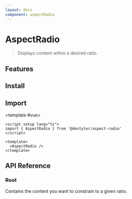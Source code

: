 ```yaml
---
layout: docs
component: aspectRadio
---
```


# AspectRadio

> Displays content within a desired ratio.

<Preview name="aspectRadio" />

## Features

<Features :lists="[
'Accepts any custom ratio.',
]" />

## Install

<CodeGroupPackage name="@destyler/aspect-radio" />

## Import

<CodePreview :tabs="[
  {value: 'vue', label: 'index.vue', icon: 'vscode-icons:file-type-vue'}
]">

<template #vue>

```vue
<script setup lang="ts">
import { AspectRadio } from '@destyler/aspect-radio'
</script>

<template>
  <AspectRadio />
</template>
```

</template>

</CodePreview>

## API Reference

### Root

Contains the content you want to constrain to a given ratio.

<!--@include: ../../packages/components/aspectRadio/.docs/index.md-->
